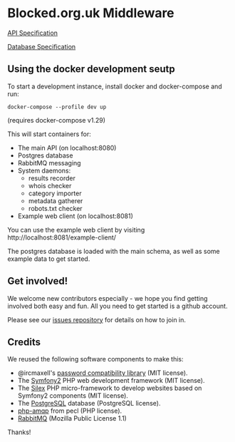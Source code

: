 # Blocked.org.uk Middleware

[API Specification](https://wiki.openrightsgroup.org/wiki/Censorship_Monitoring_Project_API)

[Database Specification](https://wiki.openrightsgroup.org/wiki/Censorship_Monitoring_Project_DB)

## Using the docker development seutp

To start a development instance, install docker and docker-compose and run:

```
docker-compose --profile dev up
```
(requires docker-compose v1.29)

This will start containers for:
* The main API (on localhost:8080)
* Postgres database
* RabbitMQ messaging
* System daemons:
  * results recorder
  * whois checker
  * category importer
  * metadata gatherer
  * robots.txt checker
* Example web client (on localhost:8081)

You can use the example web client by visiting http://localhost:8081/example-client/

The postgres database is loaded with the main schema, as well as some example data to get started.


## Get involved!

We welcome new contributors especially - we hope you find getting involved both easy and fun. All you need to get started is a github account.

Please see our [issues repository](https://github.com/openrightsgroup/cmp-issues) for details on how to join in.

## Credits

We reused the following software components to make this:

- @ircmaxell's [password compatibility library](https://github.com/ircmaxell/password_compat) (MIT license).
- The [Symfony2](https://github.com/symfony/symfony) PHP web development framework (MIT license).
- The [Silex](https://github.com/silexphp/Silex) PHP micro-framework to develop websites based on Symfony2 components (MIT license).
- The [PostgreSQL](https://www.postgresql.org) database (PostgreSQL license).
- [php-amqp](http://pecl.php.net/package/amqp) from pecl (PHP license).
- [RabbitMQ](https://www.rabbitmq.com) (Mozilla Public License 1.1)

Thanks!
